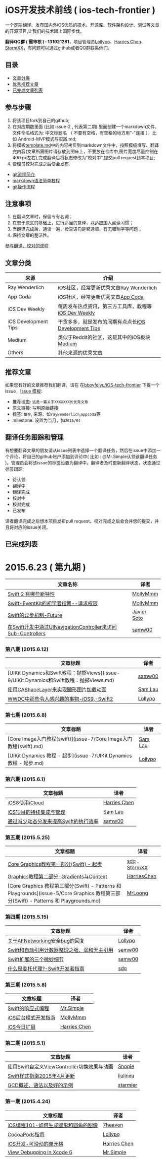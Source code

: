 # iOS开发技术前线 ( ios-tech-frontier )
一个定期翻译、发布国内外iOS优质的技术、开源库、软件架构设计、测试等文章的开源项目,让我们的技术跟上国际步伐。

**翻译QQ群 ( 需审核 ) : 131021281**，项目管理员[Lollypo](https://github.com/Lollypo/)、[Harries Chen](https://github.com/mrchenhao/)、[StormXX](https://github.com/StormXX/)，有问题可以通过github或者QQ群联系他们。

## 目录
* [文章分类](#category)
* [优秀推荐文章](#recommend)
* [已完成文章列表](#articles)

## 参与步骤
1. 将该项目fork到自己的github;
2. 在对应期数里面 (比如 issue-2 , 代表第二期) 里面创建一个markdown文件，文件命名格式为: 中文标题名 （ 不要有空格，有空格的地方用"-"连接 ），比如 Android-MVP模式与实践.md;
3. 将模板[template.md](template.md)中的内容拷贝到markdown文件中，按照模板填写、翻译完内容(文章所需图片请存放到图床上，不要放在仓库中,图片宽度尽量控制在400 px左右),完成翻译后将状态修改为"校对中",提交pull request到本项目;
4. 管理员校对完成之后便会发布.   

* [git流程简介](git简单使用教程.md)     
* [markdown语法简单教程](markdown简单教程.md)
* [git操作流程](git操作流程.md)

## 注意事项
1. 在翻译文章时，保留专有名词；
2. 在忠于原文的基础上，进行适当的意译，以适应国人阅读习惯；
3. 当翻译完成后，通读一遍，检查语句是否通顺，有无错别字等问题；
4. 保持文章的整洁性。

[参与翻译、校对的流程](https://github.com/bboyfeiyu/android-tech-frontier/blob/master/%E7%BF%BB%E8%AF%91%E9%A1%B9%E7%9B%AE%E5%8D%8F%E4%BD%9C%E6%B5%81%E7%A8%8B.md)



<b id="category" ></b>
## 文章分类
|   来源    |   介绍     |
|----------|-------------|
| Ray Wenderlich | iOS社区，经常更新优秀文章[Ray Wenderlich](http://www.raywenderlich.com/) |
| App Coda | iOS社区，经常更新优秀文章[App Coda](http://www.appcoda.com/) |
| iOS Dev Weekly | 每周发布热点资讯，第三方工具库，教程等[iOS Dev Weekly](http://iosdevweekly.com/issues/) |
| iOS Development Tips | 干货多多，就是发布的间期有点点长[iOS Development Tips](http://iosdevtips.co) |
| Medium | 类似于Reddit的社区，这是其中的iOS板块[Medium](https://medium.com/ios-os-x-development/) |
| Others | 其他来源的优秀文章 |

<b id="recommend" ></b>
## 推荐文章
如果您有好的文章推荐我们翻译，请在 在[bboyfeiyu/iOS-tech-frontier](https://github.com/bboyfeiyu/iOS-tech-frontier/issues/) 下提一个issue，[Issue 模板](https://github.com/bboyfeiyu/iOS-tech-frontier/issues/1
): 

* 推荐理由: `这是一篇关于XXXXXXX的优秀文章`
* 原文链接: 写明原始链接
* 标签: `推荐`, 来源，如`raywenderlich`,`appcoda`等
* milestone: 设置为当月，如`2015/04`


## 翻译任务跟踪和管理

有想要翻译文章的朋友请从issue列表中选择一个翻译任务，然后在issue中添加一个评论，将自己的github账户添加到评论中( 比如 : @Mr.Simple认领该翻译任务 )，管理员会将该issue的标签设置为翻译中。翻译者及时更新翻译状态，状态通过标签跟踪:

* 待认领
* 翻译中
* 翻译完成
* 校对中
* 校对完成
* 已发布

译者翻译完成之后想本项目发布pull request，校对完成之后会合并您的提交，并且将对应的issue关闭。


<b id="articles" ></b>
## 已完成列表
# 2015.6.23 ( 第九期 )
| 文章名称 |   译者  | 
|---------|--------|
| [Swift 2 有哪些新特性](issue-9/Swift2有哪些新特性.md)  | [MollyMmm](https://github.com/MollyMmm)      
| [Swift-EventKit的初学者指南--请求权限](issue-9/Swift-EventKit的初学者指南--请求权限.md)  | [MollyMmm](https://github.com/MollyMmm) 
| [Swift的异步机制-Future](issue-9/Swift的异步机制-Future.md)  | [Javier Soto](https://twitter.com/Javi)      |
| [在Swift开发中通过UINavigationController来访问Sub-Controllers](issue-9/在Swift开发中通过UINavigationController来访问Sub-Controllers.md)  | [samw00](http://www.andrewcbancroft.com/2015/06/02/access-sub-controllers-from-a-uinavigationcontroller-in-swift/)      |


### 第八期 (2015.6.12)
|       文章标题        |         译者           | 
|----------------------|------------------------| 
|  [UIKit Dynamics和Swift教程：抛掷Views](issue-8/UIKit Dynamics和Swift教程：抛掷Views.md) |  [samw00](https://github.com/samw00)  | 
|  [使用CAShapeLayer来实现圆形图片加载动画](issue-8/使用CAShapeLayer来实现圆形图片加载动画.md) |  [Sam Lau](https://github.com/samlaudev)   | 
|  [WWDC中那些令人感兴趣的事物-iOS9,-Swift2](issue-8/WWDC中那些令人感兴趣的事物-iOS9,-Swift2.md) |  [Lollypo](https://github.com/Lollypo)  | 

### 第七期 (2015.6.8)
|       文章标题        |         译者           | 
|----------------------|------------------------|
|  [Core Image入门教程(swift)](issue-7/Core Image入门教程(swift).md) |  [Sam Lau](https://github.com/samlaudev)   |  
|  [UIKit Dynamics 教程 - 起步](issue-7/UIKit Dynamics 教程 - 起步.md) |  [Lollypo](https://github.com/Lollypo)   | 

### 第六期 (2015.6.1)
|       文章标题        |         译者           | 
|----------------------|------------------------|
|  [iOS8使用iCloud](issue-6/iOS8使用iCloud.md) |  [Harries Chen](https://github.com/mrchenhao)  |  
|  [iOS项目的持续集成与管理](issue-6/iOS项目的持续集成与管理.md) |  [Sam Lau](https://github.com/samlaudev)  |  
|  [通过减少动态分发来提高Swift的执行效率](issue-6/通过减少动态分发来提高Swift的执行效率.md) |  [samw00](https://github.com/samw00/) |  

### 第五期 (2015.5.25)
|       文章标题        |         译者           | 
|----------------------|------------------------|
|  [Core Graphics教程第一部分(Swift) - 起步](issue-5/Swift-Core-Graphics教程第一部分.md) |  [sdq](https://github.com/sdq/) 、 [StormXX](https://github.com/StormXX/) |  
|  [Graphics教程第二部分-Gradients与Context](issue-5/Swift-Core-Graphics教程第二部分-Gradients与Context.md) |  [HarriesChen](https://github.com/mrchenhao) |  
|  [Core Graphics 教程第三部分(Swift) - Patterns 和 Playgrounds](issue-5/Core Graphics 教程第三部分(Swift) - Patterns 和 Playgrounds.md) |  [MrLoong](https://github.com/MrLoong) |  


### 第四期 (2015.5.15)
|       文章标题        |         译者           | 
|----------------------|------------------------|
|  [关于AFNetworking安全bug的回复](issue-4/关于AFNetworking安全bug的回复.md) |  [Lollypo](https://github.com/Lollypo/) |  
|  [Swift和自动引用计数器整理之强、弱和无主引用](issue-4/Swift和自动引用计数器整理之强、弱和无主引用.md) |  [samw00](https://github.com/samw00/) |  
|  [Swift扩展的三个微妙细节](issue-4/Swift扩展的三个微妙细节.md) |  [samw00](https://github.com/samw00/) |  
|  [什么是委托代理?-Swift开发者指南](issue-4/什么是委托代理-Swift开发者指南.md) |  [sdq](https://github.com/sdq/) |  


### 第三期 (2015.5.8)
|       文章标题        |         译者           | 
|----------------------|------------------------|
|  [Swift的响应式编程](issue-3/Swift的响应式编程.md) |  [Mr.Simple](https://github.com/bboyfeiyu/) |  
|  [iOS后台模式开发指南](issue-3/iOS后台模式开发指南.md) |  [MollyMmm](https://github.com/MollyMmm/) |  
|  [iOS今日扩展](issue-3/iOS今日扩展.md) |  [Harries Chen](https://github.com/mrchenhao/) |  



### 第二期 (2015.5.1)
|       文章标题        |         译者           | 
|----------------------|------------------------|
|  [使用Swift自定义ViewController切换效果与动画](issue-2/自定义ViewController切换效果与动画.md) |  [Shopie](https:www.devtd.cn)  |  
|  [Swift样式指南2015年4月更新](issue-2/Swift样式指南2015年4月更新.md) |  [liulinxu](https://github.com/liulinxu) | 
|  [GCD概述、语法以及好的示例](issue-2/GCD概述、语法以及好的示例.md) |  [starmier](https://github.com/starmier/) |  


### 第一期 (2015.4.24)
|       文章标题        |         译者           | 
|----------------------|------------------------|
|  [iOS编程101-如何生成圆形和圆角的图像](issue-1/iOS编程101-如何生成圆形和圆角的图像.md) |  [7heaven](https://github.com/7heaven) |  
|  [CocoaPods指南](issue-1/CocoaPods指南.md) |  [Lollypo](https://github.com/Lollypo)  |  
|  [iOS开发-可滑动的单元格](issue-1/iOS开发-可滑动的单元格.md) |  [Harries Chen](https://github.com/mrchenhao) | 
|  [View Debugging in Xcode 6 ](issue-1/View-Debugging-in-Xcode-6.md) |  [Mr.Simple](https://github.com/bboyfeiyu) |  
